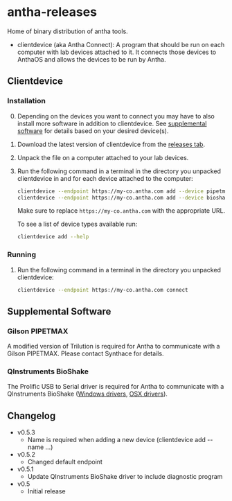 # antha-releases

Home of binary distribution of antha tools.

  - clientdevice (aka Antha Connect): A program that should be run on each
    computer with lab devices attached to it. It connects those devices to
    AnthaOS and allows the devices to be run by Antha.

## Clientdevice

### Installation

0. Depending on the devices you want to connect you may have to also install
   more software in addition to clientdevice. See [supplemental software](#supplemental-software)
   for details based on your desired device(s).

1. Download the latest version of clientdevice from the [releases tab](https://github.com/Synthace/antha-releases/releases).

2. Unpack the file on a computer attached to your lab devices.

3. Run the following command in a terminal in the directory you unpacked
   clientdevice in and for each device attached to the computer:
   ```sh
   clientdevice --endpoint https://my-co.antha.com add --device pipetmax
   clientdevice --endpoint https://my-co.antha.com add --device bioshake
   ```
   Make sure to replace `https://my-co.antha.com` with the appropriate URL.

   To see a list of device types available run:
   ```sh
   clientdevice add --help
   ```

### Running

1. Run the following command in a terminal in the directory you unpacked
   clientdevice:

   ```sh
   clientdevice --endpoint https://my-co.antha.com connect
   ```

## Supplemental Software

### Gilson PIPETMAX

A modified version of Trilution is required for Antha to communicate with a
Gilson PIPETMAX. Please contact Synthace for details.

### QInstruments BioShake

The Prolific USB to Serial driver is required for Antha to communicate with a
QInstruments BioShake ([Windows
drivers](http://www.prolific.com.tw/US/ShowProduct.aspx?p_id=225&pcid=41), [OSX
drivers](http://www.prolific.com.tw/US/ShowProduct.aspx?p_id=229&pcid=41)).

## Changelog

  - v0.5.3
    * Name is required when adding a new device (clientdevice add --name ...)
  - v0.5.2
    * Changed default endpoint
  - v0.5.1
    * Update QInstruments BioShake driver to include diagnostic program
  - v0.5
    * Initial release
